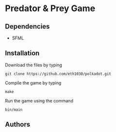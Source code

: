 # Predator & Prey Game

## Dependencies
- SFML
## Installation

Download the files by typing 
```
git clone https://github.com/eth1030/polkadot.git
```
Compile the game by typing
```
make
```
Run the game using the command
```
bin/main
```

## Authors

